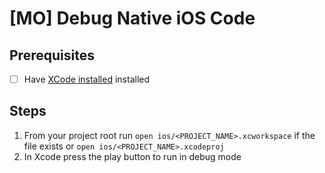 # [MO] Debug Native iOS Code

## Prerequisites

- [ ] Have [XCode installed](https://developer.apple.com/xcode/) installed

## Steps

1. From your project root run `open ios/<PROJECT_NAME>.xcworkspace` if the file exists or `open ios/<PROJECT_NAME>.xcodeproj`
2. In Xcode press the play button to run in debug mode
